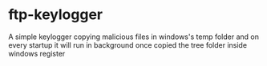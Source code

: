 # ftp-keylogger

A simple keylogger copying malicious files in windows's temp folder and on every startup it will run in background once copied the tree folder inside windows register
